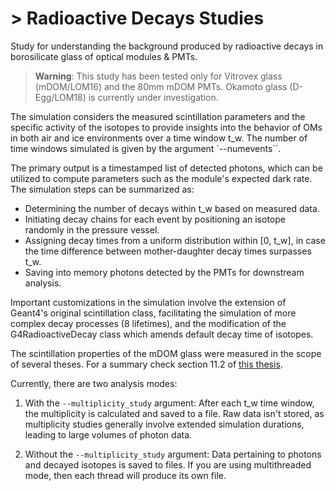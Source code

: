 # > Radioactive Decays Studies

Study for understanding the background produced by radioactive decays in borosilicate glass of optical modules & PMTs.

> **Warning**: This study has been tested only for Vitrovex glass (mDOM/LOM16) and the 80mm mDOM PMTs. Okamoto glass (D-Egg/LOM18) is currently under investigation.

The simulation considers the measured scintillation parameters and the specific activity of the isotopes to provide insights into the behavior of OMs in both air and ice environments over a time window t_w. The number of time windows simulated is given by the argument `--numevents``.

The primary output is a timestamped list of detected photons, which can be utilized to compute parameters such as the module's expected dark rate. The simulation steps can be summarized as:

- Determining the number of decays within t_w based on measured data.
- Initiating decay chains for each event by positioning an isotope randomly in the pressure vessel.
- Assigning decay times from a uniform distribution within [0, t_w], in case the time difference between mother-daughter decay times surpasses t_w.
- Saving into memory photons detected by the PMTs for downstream analysis.

Important customizations in the simulation involve the extension of Geant4's original scintillation class, facilitating the simulation of more complex decay processes (8 lifetimes), and the modification of the G4RadioactiveDecay class which amends default decay time of isotopes.

The scintillation properties of the mDOM glass were measured in the scope of several theses. For a summary check section 11.2 of [this thesis](https://zenodo.org/record/8121321).

Currently, there are two analysis modes:

1. With the `--multiplicity_study` argument: After each t_w time window, the multiplicity is calculated and saved to a file. Raw data isn't stored, as multiplicity studies generally involve extended simulation durations, leading to large volumes of photon data.

2. Without the `--multiplicity_study` argument: Data pertaining to photons and decayed isotopes is saved to files. If you are using multithreaded mode, then each thread will produce its own file.